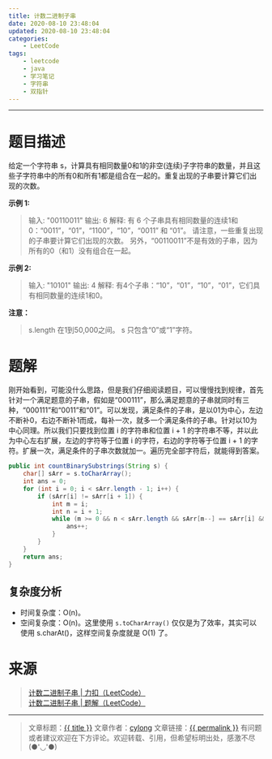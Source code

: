 ```yaml
---
title: 计数二进制子串
date: 2020-08-10 23:48:04
updated: 2020-08-10 23:48:04
categories:
    - LeetCode
tags:
    - leetcode
    - java
    - 学习笔记
    - 字符串
    - 双指针
---
```

---

# 题目描述

给定一个字符串 s，计算具有相同数量0和1的非空(连续)子字符串的数量，并且这些子字符串中的所有0和所有1都是组合在一起的。重复出现的子串要计算它们出现的次数。

**示例 1:**
> 输入: "00110011"
> 输出: 6
> 解释: 有 6 个子串具有相同数量的连续1和0：“0011”，“01”，“1100”，“10”，“0011” 和 “01”。
> 请注意，一些重复出现的子串要计算它们出现的次数。
> 另外，“00110011”不是有效的子串，因为所有的0（和1）没有组合在一起。

**示例 2:**
> 输入: "10101"
> 输出: 4
> 解释: 有4个子串：“10”，“01”，“10”，“01”，它们具有相同数量的连续1和0。

**注意：**
> s.length 在1到50,000之间。
> s 只包含“0”或“1”字符。

<!-- more -->

# 题解

刚开始看到，可能没什么思路，但是我们仔细阅读题目，可以慢慢找到规律，首先针对一个满足题意的子串，假如是“000111”，那么满足题意的子串就同时有三种，“000111”和“0011”和“01”。可以发现，满足条件的子串，是以01为中心，左边不断补0，右边不断补1而成，每补一次，就多一个满足条件的子串。针对以10为中心同理。所以我们只要找到位置 i 的字符串和位置 i + 1 的字符串不等，并以此为中心左右扩展，左边的字符等于位置 i 的字符，右边的字符等于位置 i + 1 的字符。扩展一次，满足条件的子串次数就加一。遍历完全部字符后，就能得到答案。

```java
public int countBinarySubstrings(String s) {
    char[] sArr = s.toCharArray();
    int ans = 0;
    for (int i = 0; i < sArr.length - 1; i++) {
        if (sArr[i] != sArr[i + 1]) {
            int m = i;
            int n = i + 1;
            while (m >= 0 && n < sArr.length && sArr[m--] == sArr[i] && sArr[n++] == sArr[i + 1]) {
                ans++;
            }
        }
    }
    return ans;
}
```

## 复杂度分析

* 时间复杂度：O(n)。
* 空间复杂度：O(n)。这里使用 `s.toCharArray()` 仅仅是为了效率，其实可以使用 s.charAt()，这样空间复杂度就是 O(1) 了。

# 来源
> [计数二进制子串 | 力扣（LeetCode）][1]
> [计数二进制子串 | 题解（LeetCode）][2]

---

> 文章标题：<a href='{{ permalink }}' title='{{ title }}' >{{ title }}</a>
> 文章作者：[cylong](http://www.cylong.com/about/ "cylong")
> 文章链接：<a href='{{ permalink }}' title='{{ title }}' >{{ permalink }}</a>
> 有问题或者建议欢迎在下方评论。欢迎转载、引用，但希望标明出处，感激不尽(●'◡'●)

[1]: https://leetcode-cn.com/problems/count-binary-substrings/ "计数二进制子串 | 力扣（LeetCode）"
[2]: https://leetcode-cn.com/problems/count-binary-substrings/solution/ji-shu-er-jin-zhi-zi-chuan-by-leetcode-solution/ "计数二进制子串 | 题解（LeetCode）"

